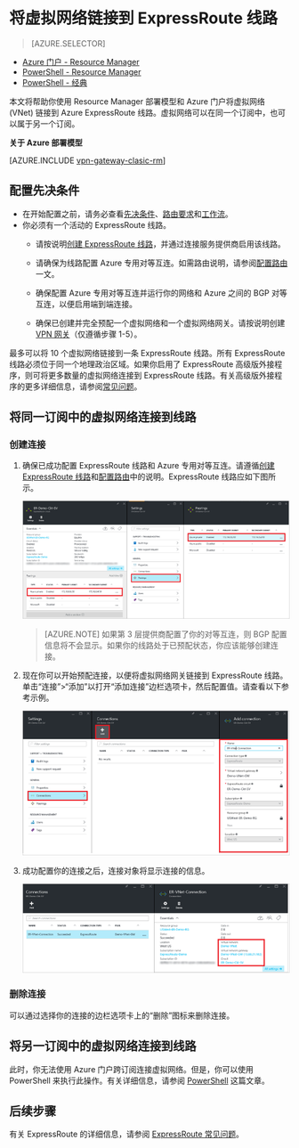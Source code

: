 <properties
   pageTitle="使用 Resource Manager 部署模型和 Azure 门户将虚拟网络链接到 ExpressRoute 线路 | Azure"
   description="本文档概述了如何将虚拟网络 (VNet) 链接到 ExpressRoute 线路。"
   services="expressroute"
   documentationCenter="na"
   authors="cherylmc"
   manager="carmonm"
   editor=""
   tags="azure-resource-manager"/>
<tags
   ms.service="expressroute"
   ms.date="04/14/2016"
   wacn.date="06/06/2016" />

# 将虚拟网络链接到 ExpressRoute 线路

> [AZURE.SELECTOR]
- [Azure 门户 - Resource Manager](/documentation/articles/expressroute-howto-linkvnet-portal-resource-manager/)
- [PowerShell - Resource Manager](/documentation/articles/expressroute-howto-linkvnet-arm/)
- [PowerShell - 经典](/documentation/articles/expressroute-howto-linkvnet-classic/)



本文将帮助你使用 Resource Manager 部署模型和 Azure 门户将虚拟网络 (VNet) 链接到 Azure ExpressRoute 线路。虚拟网络可以在同一个订阅中，也可以属于另一个订阅。


**关于 Azure 部署模型**

[AZURE.INCLUDE [vpn-gateway-clasic-rm](../../includes/vpn-gateway-classic-rm-include.md)]

## 配置先决条件

- 在开始配置之前，请务必查看[先决条件](/documentation/articles/expressroute-prerequisites/)、[路由要求](/documentation/articles/expressroute-routing/)和[工作流](/documentation/articles/expressroute-workflows/)。
- 你必须有一个活动的 ExpressRoute 线路。 
	- 请按说明[创建 ExpressRoute 线路](/documentation/articles/expressroute-howto-circuit-arm/)，并通过连接服务提供商启用该线路。 
	
	- 请确保为线路配置 Azure 专用对等互连。如需路由说明，请参阅[配置路由](/documentation/articles/expressroute-howto-routing-portal-resource-manager/)一文。
	
	- 确保配置 Azure 专用对等互连并运行你的网络和 Azure 之间的 BGP 对等互连，以便启用端到端连接。
	
	- 确保已创建并完全预配一个虚拟网络和一个虚拟网络网关。请按说明创建 [VPN 网关](documentation/articles/vpn-gateway-howto-site-to-site-resource-manager-portal)（仅遵循步骤 1-5）。

最多可以将 10 个虚拟网络链接到一条 ExpressRoute 线路。所有 ExpressRoute 线路必须位于同一个地理政治区域。如果你启用了 ExpressRoute 高级版外接程序，则可将更多数量的虚拟网络连接到 ExpressRoute 线路。有关高级版外接程序的更多详细信息，请参阅[常见问题](/documentation/articles/expressroute-faqs/)。

## 将同一订阅中的虚拟网络连接到线路


### 创建连接

1. 确保已成功配置 ExpressRoute 线路和 Azure 专用对等互连。请遵循[创建 ExpressRoute 线路](/documentation/articles/expressroute-howto-circuit-arm/)和[配置路由](/documentation/articles/expressroute-howto-routing-arm/)中的说明。ExpressRoute 线路应如下图所示。

	![ExpressRoute 线路屏幕截图](./media/expressroute-howto-linkvnet-portal-resource-manager/routing1.png)

	>[AZURE.NOTE] 如果第 3 层提供商配置了你的对等互连，则 BGP 配置信息将不会显示。如果你的线路处于已预配状态，你应该能够创建连接。

2. 现在你可以开始预配连接，以便将虚拟网络网关链接到 ExpressRoute 线路。单击“连接”>“添加”以打开“添加连接”边栏选项卡，然后配置值。请查看以下参考示例。


	![添加连接屏幕截图](./media/expressroute-howto-linkvnet-portal-resource-manager/samesub1.png)


3. 成功配置你的连接之后，连接对象将显示连接的信息。

	![连接对象屏幕截图](./media/expressroute-howto-linkvnet-portal-resource-manager/samesub2.png)


### 删除连接

可以通过选择你的连接的边栏选项卡上的“删除”图标来删除连接。

## 将另一订阅中的虚拟网络连接到线路

此时，你无法使用 Azure 门户跨订阅连接虚拟网络。但是，你可以使用 PowerShell 来执行此操作。有关详细信息，请参阅 [PowerShell](/documentation/articles/expressroute-howto-linkvnet-arm/) 这篇文章。

## 后续步骤

有关 ExpressRoute 的详细信息，请参阅 [ExpressRoute 常见问题](/documentation/articles/expressroute-faqs/)。

<!---HONumber=Mooncake_0530_2016-->